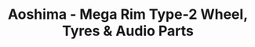 ---
layout: product
title: "Aoshima - Mega Rim Type-2 Wheel, Tyres & Audio Parts"
price: "TBA" 
desc: "N/A"
img_path: "/assets/img/AO48078.webp"
brand: "N/A"
available: false
special_offer: false
new: false
soon: false
cat: "010000"
subcat: "013700"
subsubcat: "0N/A"
sifra: "AO48078"
popular: false
spec: false
---